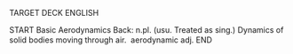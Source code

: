 TARGET DECK
ENGLISH

START
Basic
Aerodynamics
Back: n.pl. (usu. Treated as sing.) Dynamics of solid bodies moving through air.  aerodynamic adj.
END
